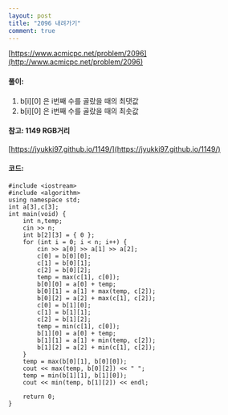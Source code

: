 ```yaml
---
layout: post
title: "2096 내려가기"
comment: true
---
```

[https://www.acmicpc.net/problem/2096](http://www.acmicpc.net/problem/2096)

#### **풀이:**
1. b[i][0] 은 i번째 수를 골랐을 때의 최댓값
2. b[i][0] 은 i번째 수를 골랐을 때의 최솟값

#### **참고: 1149 RGB거리**
[https://jyukki97.github.io/1149/](https://jyukki97.github.io/1149/)

#### **코드:**

```
#include <iostream>
#include <algorithm>
using namespace std;
int a[3],c[3];
int main(void) {
	int n,temp;
	cin >> n;
	int b[2][3] = { 0 };
	for (int i = 0; i < n; i++) {
		cin >> a[0] >> a[1] >> a[2];
		c[0] = b[0][0];
		c[1] = b[0][1];
		c[2] = b[0][2];
		temp = max(c[1], c[0]);
		b[0][0] = a[0] + temp;
		b[0][1] = a[1] + max(temp, c[2]);
		b[0][2] = a[2] + max(c[1], c[2]);
		c[0] = b[1][0];
		c[1] = b[1][1];
		c[2] = b[1][2];
		temp = min(c[1], c[0]);
		b[1][0] = a[0] + temp;
		b[1][1] = a[1] + min(temp, c[2]);
		b[1][2] = a[2] + min(c[1], c[2]);
	}
	temp = max(b[0][1], b[0][0]);
	cout << max(temp, b[0][2]) << " ";
	temp = min(b[1][1], b[1][0]);
	cout << min(temp, b[1][2]) << endl;

	return 0;
}
```


